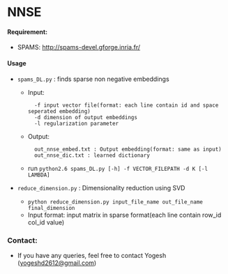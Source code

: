 NNSE
====

#### Requirement:
- SPAMS: http://spams-devel.gforge.inria.fr/

#### Usage
- ```spams_DL.py``` : finds sparse non negative embeddings
	- Input:

			-f input vector file(format: each line contain id and space seperated embedding)
			-d dimension of output embeddings
			-l regularization parameter
	- Output:

			out_nnse_embed.txt : Output embedding(format: same as input)
			out_nnse_dic.txt : learned dictionary

	- run ```python2.6 spams_DL.py [-h] -f VECTOR_FILEPATH -d K [-l LAMBDA]```


- ```reduce_dimension.py``` : Dimensionality reduction using SVD
	- ```python reduce_dimension.py input_file_name out_file_name final_dimension```
	- Input format: input matrix in sparse format(each line contain row_id col_id value)


### Contact:
- If you have any queries, feel free to contact Yogesh (yogeshd2612@gmail.com)
